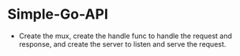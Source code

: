 # Simple-Go-API


- Create the mux, create the handle func to handle the request and response, and create the server to listen and serve the request.